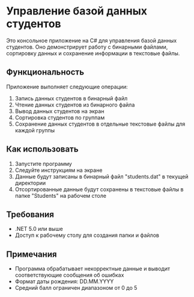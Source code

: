 # Управление базой данных студентов

Это консольное приложение на C# для управления базой данных студентов. Оно демонстрирует работу с бинарными файлами, сортировку данных и сохранение информации в текстовые файлы.

## Функциональность

Приложение выполняет следующие операции:

1. Запись данных студентов в бинарный файл
2. Чтение данных студентов из бинарного файла
3. Вывод данных студентов на экран
4. Сортировка студентов по группам
5. Сохранение данных студентов в отдельные текстовые файлы для каждой группы

## Как использовать

1. Запустите программу
2. Следуйте инструкциям на экране
3. Данные будут записаны в бинарный файл "students.dat" в текущей директории
4. Отсортированные данные будут сохранены в текстовые файлы в папке "Students" на рабочем столе

## Требования

- .NET 5.0 или выше
- Доступ к рабочему столу для создания папки и файлов

## Примечания

- Программа обрабатывает некорректные данные и выводит соответствующие сообщения об ошибках
- Формат даты рождения: DD.MM.YYYY
- Средний балл ограничен диапазоном от 0 до 5
